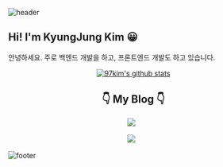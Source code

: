 ![header](https://capsule-render.vercel.app/api?type=waving&color=timeAuto&height=100&section=header)

<h2>Hi! I'm KyungJung Kim 😀</h2>

안녕하세요. 주로 백엔드 개발을 하고, 프론트엔드 개발도 하고 있습니다.

<div align="center">
    
[![97kim's github stats](https://github-readme-stats.vercel.app/api?username=97kim&show_icons=true&theme=dark)](https://github.com/anuraghazra/github-readme-stats)
    
</div>

<h2 align="center">👇 My Blog 👇 </h2>
<p align="center">
    <a href="[https://97kim.github.io](https://velog.io/@rudwnd33)"><img src="https://img.shields.io/badge/이사 전 블로그-20c997?style=plastic&logoColor=white"/></a> &nbsp
</p>

<p align="center">
    <a href="https://97kim.github.io"><img src="https://img.shields.io/badge/이사 후 블로그-20c997?style=plastic&logoColor=white"/></a> &nbsp
</p>

![footer](https://capsule-render.vercel.app/api?type=waving&color=timeAuto&height=100&section=footer)

